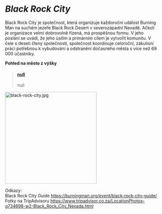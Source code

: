 # ***Black Rock City***  
   
Black Rock City je společnost, která organizuje každoroční událost Burning Man na suchém jezeře Black Rock Desert v severozápadní Nevadě. Ačkoli je organizace velmi dobrovolně řízená, má prospěšnou formu. V jeho poslání se uvádí, že jeho úsilím a primárním cílem je vytvořit komunitu. V čele s deseti členy společnosti, společnost koordinuje celoroční, zákulisní práci potřebnou k vybudování a odstranění dočasného města s více než 69 000 účastníky. 


**Pohled na město z výšky**
<blockquote class="embedly-card"><h4><a href="http://www.loupiote.com/photos_l/237497928-burning-man-aerial-black-rock-city.jpg">null</a></h4><p>null</p></blockquote>


<img src="black-rock-city.jpg" alt="black-rock-city.jpg" style="width:300px;height:300px;">


Odkazy:   
Black Rock City Guide <https://burningman.org/event/black-rock-city-guide/>
Fotky na TripAdvisoru <https://www.tripadvisor.co.za/LocationPhotos-g734698-w2-Black_Rock_City_Nevada.html>

